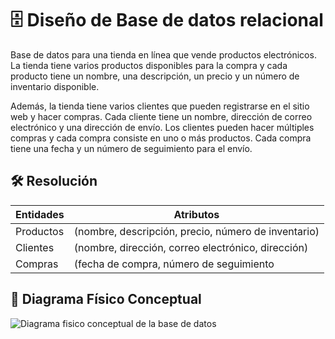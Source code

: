 # 🗄️ Diseño de Base de datos relacional

Base de datos para una tienda en línea que vende productos electrónicos. La tienda tiene varios productos disponibles para la compra y cada producto tiene un nombre, una descripción, un precio y un número de inventario disponible.

Además, la tienda tiene varios clientes que pueden registrarse en el sitio web y hacer compras. Cada cliente tiene un nombre, dirección de correo electrónico y una dirección de envío. Los clientes pueden hacer múltiples compras y cada compra consiste en uno o más productos. Cada compra tiene una fecha y un número de seguimiento para el envío.

## 🛠️ Resolución

| Entidades | Atributos |
| ------ | ------ |
| Productos | (nombre, descripción, precio, número de inventario) |
| Clientes | (nombre, dirección, correo electrónico, dirección) |
| Compras | (fecha de compra, número de seguimiento |

## 🔖 Diagrama Físico Conceptual

![Diagrama fisico conceptual de la base de datos](https://raw.githubusercontent.com/miltoncodeyt/db-online-store/main/images/diagrama-fisico-conceptual.png)
